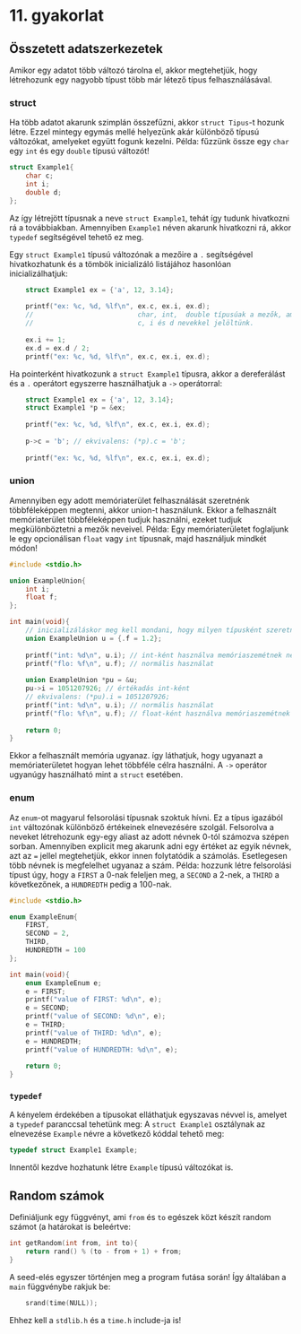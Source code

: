 # 11. gyakorlat

## Összetett adatszerkezetek

Amikor egy adatot több változó tárolna el, akkor megtehetjük, hogy létrehozunk egy nagyobb típust több már létező típus felhasználásával.

### struct

Ha több adatot akarunk szimplán összefűzni, akkor `struct Tipus`-t hozunk létre.
Ezzel mintegy egymás mellé helyezünk akár különböző típusú változókat, amelyeket együtt fogunk kezelni.
Példa: fűzzünk össze egy `char` egy `int` és egy `double` típusú változót!
```C
struct Example1{
    char c;
    int i;
    double d;
};
```
Az így létrejött típusnak a neve `struct Example1`, tehát így tudunk hivatkozni rá a továbbiakban.
Amennyiben `Example1` néven akarunk hivatkozni rá, akkor `typedef` segítségével tehető ez meg.

Egy `struct Example1` típusú változónak a mezőire a `.` segítségével hivatkozhatunk és a tömbök inicializáló listájához hasonlóan inicializálhatjuk:
```C
    struct Example1 ex = {'a', 12, 3.14};
    
    printf("ex: %c, %d, %lf\n", ex.c, ex.i, ex.d);
    //                          char, int,  double típusúak a mezők, amelyeket rendre
    //                          c, i és d nevekkel jelöltünk.
    
    ex.i += 1;
    ex.d = ex.d / 2;
    printf("ex: %c, %d, %lf\n", ex.c, ex.i, ex.d);
```

Ha pointerként hivatkozunk a `struct Example1` típusra, akkor a dereferálást és a `.` operátort egyszerre használhatjuk a `->` operátorral:
```C
    struct Example1 ex = {'a', 12, 3.14};
    struct Example1 *p = &ex;
    
    printf("ex: %c, %d, %lf\n", ex.c, ex.i, ex.d);
    
    p->c = 'b'; // ekvivalens: (*p).c = 'b';
    
    printf("ex: %c, %d, %lf\n", ex.c, ex.i, ex.d);
```

### union

Amennyiben egy adott memóriaterület felhasználását szeretnénk többféleképpen megtenni, akkor union-t használunk. Ekkor a felhasznált memóriaterület többféleképpen tudjuk használni, ezeket tudjuk megkülönböztetni a mezők neveivel.
Példa: Egy memóriaterületet foglaljunk le egy opcionálisan `float` vagy `int` típusnak, majd használjuk mindkét módon!
```C
#include <stdio.h>

union ExampleUnion{
    int i;
    float f;
};

int main(void){
    // inicializáláskor meg kell mondani, hogy milyen típusként szeretném inicializálni, ezt a . operátorral és a mező nevével tehetem meg!
    union ExampleUnion u = {.f = 1.2};
    
    printf("int: %d\n", u.i); // int-ként használva memóriaszemétnek néz ki
    printf("flo: %f\n", u.f); // normális használat
    
    union ExampleUnion *pu = &u;
    pu->i = 1051207926; // értékadás int-ként
    // ekvivalens: (*pu).i = 1051207926;
    printf("int: %d\n", u.i); // normális használat
    printf("flo: %f\n", u.f); // float-ként használva memóriaszemétnek néz ki
    
    return 0;
}
```
Ekkor a felhasznált memória ugyanaz. így láthatjuk, hogy ugyanazt a memóriaterületet hogyan lehet többféle célra használni.
A `->` operátor ugyanúgy használható mint a `struct` esetében.

### enum

Az `enum`-ot magyarul felsorolási típusnak szoktuk hívni. Ez a típus igazából `int` változónak különböző értékeinek elnevezésére szolgál. Felsorolva a neveket létrehozunk egy-egy aliast az adott névnek 0-tól számozva szépen sorban. Amennyiben explicit meg akarunk adni egy értéket az egyik névnek, azt az `=` jellel megtehetjük, ekkor innen folytatódik a számolás. Esetlegesen több névnek is megfelelhet ugyanaz a szám.
Példa: hozzunk létre felsorolási típust úgy, hogy a `FIRST` a 0-nak feleljen meg, a `SECOND` a 2-nek, a `THIRD` a következőnek, a `HUNDREDTH` pedig a 100-nak.
```C
#include <stdio.h>

enum ExampleEnum{
    FIRST,
    SECOND = 2,
    THIRD,
    HUNDREDTH = 100
};

int main(void){
    enum ExampleEnum e;
    e = FIRST;
    printf("value of FIRST: %d\n", e);
    e = SECOND;
    printf("value of SECOND: %d\n", e);
    e = THIRD;
    printf("value of THIRD: %d\n", e);
    e = HUNDREDTH;
    printf("value of HUNDREDTH: %d\n", e);
    
    return 0;
}
```


### `typedef`

A kényelem érdekében a típusokat elláthatjuk egyszavas névvel is, amelyet a `typedef` paranccsal tehetünk meg:
A `struct Example1` osztálynak az elnevezése `Example` névre a következő kóddal tehető meg:
```C
typedef struct Example1 Example;
```
Innentől kezdve hozhatunk létre `Example` típusú változókat is.

## Random számok
Definiáljunk egy függvényt, ami `from` és `to` egészek közt készít random számot (a határokat is beleértve:
```C
int getRandom(int from, int to){
    return rand() % (to - from + 1) + from;
}
```

A seed-elés egyszer történjen meg a program futása során! Így általában a `main` függvénybe rakjuk be:
```C
    srand(time(NULL));
```
Ehhez kell a `stdlib.h` és a `time.h` include-ja is!
